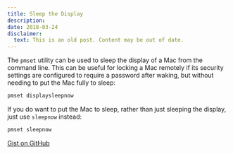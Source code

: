 ```yaml
---
title: Sleep the Display
description:
date: 2018-03-24
disclaimer:
  text: This is an old post. Content may be out of date.
---
```


The `pmset` utility can be used to sleep the display of a Mac from the command line. This can be useful for locking a Mac remotely if its security settings are configured to require a password after waking, but without needing to put the Mac fully to sleep:

```bash
pmset displaysleepnow
```

If you do want to put the Mac to sleep, rather than just sleeping the display, just use `sleepnow` instead:

```bash
pmset sleepnow
```

[Gist on GitHub](https://gist.github.com/lucascantor/a8f827e9b32450a23f5d72e1aca16947)
